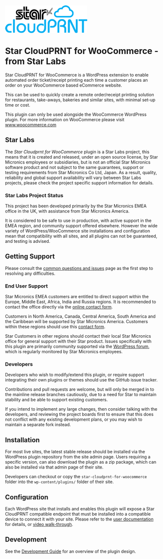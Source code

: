 ![Logo](images/logo.png)

# Star CloudPRNT for WooCommerce - from Star Labs

Star CloudPRNT for WooCommerce is a WordPress extension to enable automated order ticket/receipt printing each time a customer places an order on your WooCommerce based eCommerce website.

This can be used to quickly create a remote order/receipt printing solution for restaurants, take-aways, bakeries and similar sites, with minimal set-up time or cost.

This plugin can only be used alongside the WooCommerce WordPress plugin.  For more information on WooCommerce please visit www.woocommerce.com

## Star Labs

The *Star Cloudprnt for WooCommerce* plugin is a Star Labs project, this means that it is created and released, under an open source license, by Star Micronics employees or subsidiaries, but is not an official Star Micronics software product and not subject to the same guarantees, support or testing requirements from Star Micronics Co Ltd, Japan. As a result, quality, reliability and global support availability will vary between Star Labs projects, please check the project specific support information for details.

### Star Labs Project Status

This project has been developed primarily by the Star Micronics EMEA office in the UK, with assistance from Star Micronics America.

It is considered to be safe to use in production, with active support in the EMEA region, and community support offered elsewhere. However the wide variety of WordPress/WooCommerce site installations and configuration mean that compatibility with all sites, and all plugins can not be guaranteed, and testing is advised.

## Getting Support

Please consult the [common questions and issues](common_issues.md) page as the first step to resolving any difficulties.

### End User Support

Star Micronics EMEA customers are entitled to direct support within the Europe, Middle East, Africa, India and Russia regions. It is recommended to contact the office directly via the [online contact form](https://star-emea.com/contact/).

Customers in North America, Canada, Central America, South America and the Caribbean will be supported by Star Micronics America. Customers within these regions should use this [contact form](https://www.starmicronics.com/Supports/SupportTechnical).

Star Customers in other regions should contact their local Star Micronics office for general support with their Star product. Issues specifically with this plugin are primarily community supported via the [WordPress forum](https://wordpress.org/support/plugin/star-cloudprnt-for-woocommerce/), which is regularly monitored by Star Micronics employees.

### Developers

Developers who wish to modify/extend this plugin, or require support integrating their own plugins or themes should use the GitHub issue tracker.

Contributions and pull requests are welcome, but will only be merged in to the mainline release branches cautiously, due to a need for Star to maintain stability and be able to support existing customers.

If you intend to implement any large changes, then consider talking with the developers, and reviewing the project boards first to ensure that this does not conflict with any existing development plans, or you may wish to maintain a separate fork instead.

## Installation

For most live sites, the latest stable release should be installed via the WordPress plugin repository from the site admin page.
Users requiring a specific version, can also download the plugin as a zip package, which can also be installed via that admin page of their site.

Developers can checkout or copy the `star-cloudprnt-for-woocommerce` folder into the `wp-content/plugins/` folder of their site.

## Configuration

Each WordPress site that installs and enables this plugin will expose a Star CloudPRNT compatible endpoint that must be installed into a compatible device to connect it with your site.
Please refer to the [user documentation](readme.txt) for details, or [video walk-through](https://www.youtube.com/watch?v=2O3pZJ-kfqk).

## Development

See the [Development Guide](development.md) for an overview of the plugin design.
